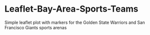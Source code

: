 # Leaflet-Bay-Area-Sports-Teams
Simple leaflet plot with markers for the Golden State Warriors and San Francisco Giants  sports arenas
